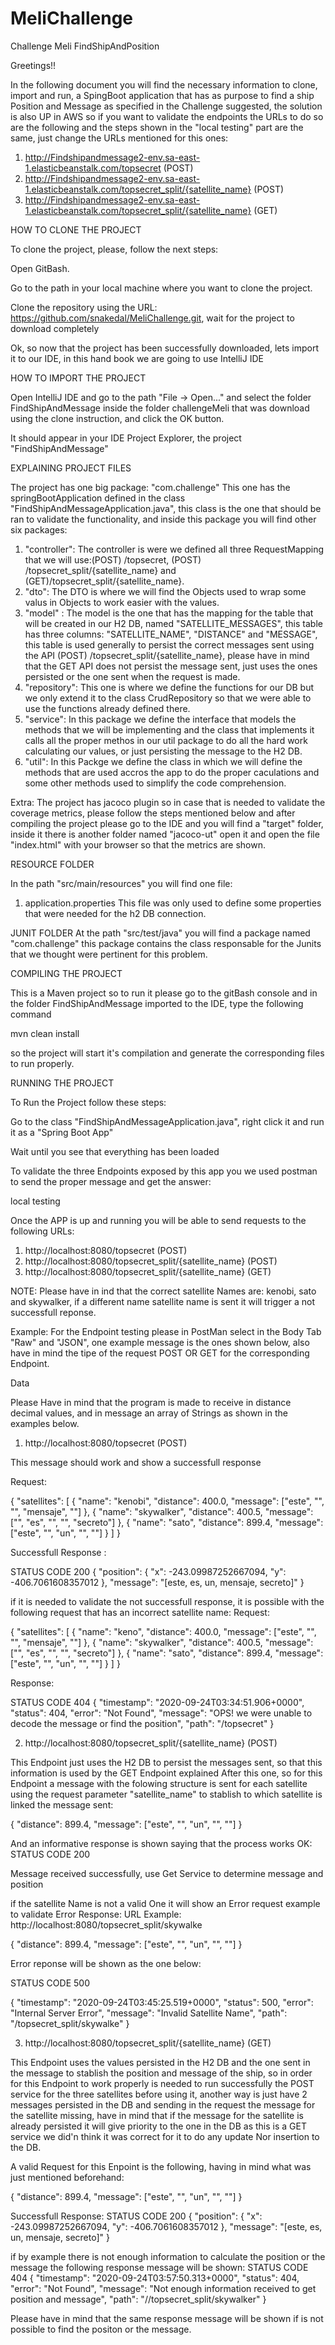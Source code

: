 # MeliChallenge
Challenge Meli FindShipAndPosition

Greetings!!

In the following document you will find the necessary information to clone, import and run, a SpingBoot application that has as purpose to find a ship Position and Message as specified in the Challenge suggested, the solution is also UP in AWS so if you want to validate the endpoints the URLs to do so are the following and the steps shown in the "local testing" part are the same, just change the URLs mentioned for this ones:

1. http://Findshipandmessage2-env.sa-east-1.elasticbeanstalk.com/topsecret (POST)
2. http://Findshipandmessage2-env.sa-east-1.elasticbeanstalk.com/topsecret_split/{satellite_name} (POST)
3. http://Findshipandmessage2-env.sa-east-1.elasticbeanstalk.com/topsecret_split/{satellite_name} (GET)

HOW TO CLONE THE PROJECT 

To clone the project, please, follow the next steps:

Open GitBash.

Go to the path in your local machine where you want to clone the project.

Clone the repository using the URL: https://github.com/snakedal/MeliChallenge.git, wait for the project to download completely

Ok, so now that the project has been successfully downloaded, lets import it to our IDE, in this hand book we are going to use IntelliJ IDE

HOW TO IMPORT THE PROJECT

Open IntelliJ IDE and go to the path "File -> Open..." and select the folder FindShipAndMessage inside the folder challengeMeli that was download using the clone instruction, and click the OK button.

It should appear in your IDE Project Explorer, the project "FindShipAndMessage"

EXPLAINING PROJECT FILES 

The project has one big package: "com.challenge" This one has the springBootApplication defined in the class "FindShipAndMessageApplication.java", this class is the one that should be ran to validate the functionality, and inside this package you will find other six packages: 

1. "controller": The controller is were we defined all three RequestMapping that we will use:(POST) /topsecret, (POST) /topsecret_split/{satellite_name} and (GET)/topsecret_split/{satellite_name}. 
2. "dto": The DTO is where we will find the Objects used to wrap some valus in Objects to work easier with the values.
3. "model" : The model is the one that has the mapping for the table that will be created in our H2 DB, named "SATELLITE_MESSAGES", this table has three columns: "SATELLITE_NAME", "DISTANCE" and "MESSAGE", this table is used generally to persist the correct messages sent using the API (POST) /topsecret_split/{satellite_name}, please have in mind that the GET API does not persist the message sent, just uses the ones persisted or the one sent when the request is made.
4. "repository": This one is where we define the functions for our DB but we only extend it to the class CrudRepository so that we were able to use the functions already defined there. 
5. "service": In this package we define the interface that models the methods that we will be implementing and the class that implements it calls all the proper methos in our util package to do all the hard work calculating our values, or just persisting the message to the H2 DB.
6. "util": In this Packge we define the class in which we will define the methods that are used accros the app to do the proper caculations and some other methods used to simplify the code comprehension. 

Extra: The project has jacoco plugin so in case that is needed to validate the coverage metrics, please follow the steps mentioned below and after compiling the project please go to the IDE and you will find a "target" folder, inside it there is another folder named "jacoco-ut" open it and open the file "index.html" with your browser so that the metrics are shown.

RESOURCE FOLDER 

In the path "src/main/resources" you will find one file: 

1. application.properties This file was only used to define some properties that were needed for the h2 DB connection. 

JUNIT FOLDER 
At the path "src/test/java" you will find a package named "com.challenge" this package contains the class responsable for the Junits that we thought were pertinent for this problem.

COMPILING THE PROJECT

This is a Maven project so to run it please go to the gitBash console and in the folder FindShipAndMessage imported to the IDE, type the following command

mvn clean install

so the project will start it's compilation and generate the corresponding files to run properly.

RUNNING THE PROJECT 

To Run the Project follow these steps:

Go to the class "FindShipAndMessageApplication.java", right click it and run it as a "Spring Boot App"

Wait until you see that everything has been loaded

To validate the three Endpoints exposed by this app you we used postman to send the proper message and get the answer:

local testing

Once the APP is up and running you will be able to send requests to the following URLs:
1. http://localhost:8080/topsecret (POST)
2. http://localhost:8080/topsecret_split/{satellite_name} (POST)
3. http://localhost:8080/topsecret_split/{satellite_name} (GET)

NOTE: Please have in ind that the correct satellite Names are: kenobi, sato and skywalker, if a different name satellite name is sent it will trigger a not successfull reponse.

Example:
For the Endpoint testing please in PostMan select in the Body Tab "Raw" and "JSON", one example message is the ones shown below, also have in mind the tipe of the request POST OR GET for the corresponding Endpoint. 

Data

Please Have in mind that the program is made to receive in distance decimal values, and in message an array of Strings as shown in the examples below.

1. http://localhost:8080/topsecret (POST)

This message should work and show a successfull response

Request:

{
    "satellites": [
        {
        "name": "kenobi",
        "distance": 400.0,
        "message": ["este", "", "", "mensaje", ""]
        },
        {
        "name": "skywalker",
        "distance": 400.5,
        "message": ["", "es", "", "", "secreto"]
        },
        {
        "name": "sato",
        "distance": 899.4,
        "message": ["este", "", "un", "", ""]
        }
    ]
}

Successfull Response :

STATUS CODE 200
{
    "position": {
        "x": -243.09987252667094,
        "y": -406.7061608357012
    },
    "message": "[este, es, un, mensaje, secreto]"
}

if it is needed to validate the not successfull response, it is possible with the following request that has an incorrect satellite name:
Request:

{
    "satellites": [
        {
        "name": "keno",
        "distance": 400.0,
        "message": ["este", "", "", "mensaje", ""]
        },
        {
        "name": "skywalker",
        "distance": 400.5,
        "message": ["", "es", "", "", "secreto"]
        },
        {
        "name": "sato",
        "distance": 899.4,
        "message": ["este", "", "un", "", ""]
        }
    ]
}

Response:

STATUS CODE 404
{
    "timestamp": "2020-09-24T03:34:51.906+0000",
    "status": 404,
    "error": "Not Found",
    "message": "OPS! we were unable to decode the message or find the position",
    "path": "/topsecret"
}

2. http://localhost:8080/topsecret_split/{satellite_name} (POST)

This Endpoint just uses the H2 DB to persist the messages sent, so that this information is used by the GET Endpoint explained After this one, so for this Endpoint a message with the folowing structure is sent for each satellite using the request parameter "satellite_name" to stablish to which satellite is linked the message sent:

{
    "distance": 899.4,
    "message": ["este", "", "un", "", ""]
}

And an informative response is shown saying that the process works OK:
STATUS CODE 200

Message received successfully, use Get Service to determine message and position

if the satellite Name is not a valid One it will show an Error request example to validate Error Response:
URL Example: http://localhost:8080/topsecret_split/skywalke

{
     "distance": 899.4,
     "message": ["este", "", "un", "", ""]
}

Error reponse will be shown as the one below:

STATUS CODE 500

{
    "timestamp": "2020-09-24T03:45:25.519+0000",
    "status": 500,
    "error": "Internal Server Error",
    "message": "Invalid Satellite Name",
    "path": "/topsecret_split/skywalke"
}

3. http://localhost:8080/topsecret_split/{satellite_name} (GET)

This Endpoint uses the values persisted in the H2 DB and the one sent in the message to stablish the position and message of the ship, so in order for this Endpoint to work properly is needed to run successfully the POST service for the three satellites before using it, another way is just have 2 messages persisted in the DB and sending in the request the message for the satellite missing, have in mind that if the message for the satellite is already persisted it will give priority to the one in the DB as this is a GET service we did'n think it was correct for it to do any update Nor insertion to the DB.

A valid Request for this Enpoint is the following, having in mind what was just mentioned beforehand:

{
     "distance": 899.4,
     "message": ["este", "", "un", "", ""]
}

Successfull Response:
STATUS CODE 200
{
    "position": {
        "x": -243.09987252667094,
        "y": -406.7061608357012
    },
    "message": "[este, es, un, mensaje, secreto]"
}

if by example there is not enough information to calculate the position or the message the following response message will be shown:
STATUS CODE 404
{
    "timestamp": "2020-09-24T03:57:50.313+0000",
    "status": 404,
    "error": "Not Found",
    "message": "Not enough information received to get position and message",
    "path": "//topsecret_split/skywalker"
}

Please have in mind that the same response message will be shown if is not possible to find the positon or the message.







